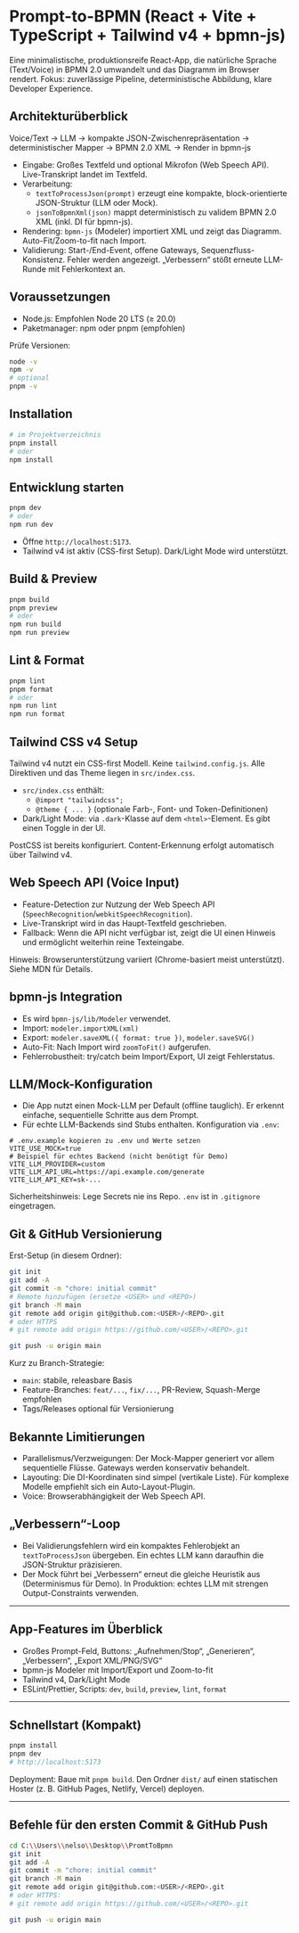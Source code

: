 # Prompt-to-BPMN (React + Vite + TypeScript + Tailwind v4 + bpmn-js)

Eine minimalistische, produktionsreife React-App, die natürliche Sprache (Text/Voice) in BPMN 2.0 umwandelt und das Diagramm im Browser rendert. Fokus: zuverlässige Pipeline, deterministische Abbildung, klare Developer Experience.

## Architekturüberblick

Voice/Text → LLM → kompakte JSON-Zwischenrepräsentation → deterministischer Mapper → BPMN 2.0 XML → Render in bpmn-js

- Eingabe: Großes Textfeld und optional Mikrofon (Web Speech API). Live-Transkript landet im Textfeld.
- Verarbeitung:
  - `textToProcessJson(prompt)` erzeugt eine kompakte, block-orientierte JSON-Struktur (LLM oder Mock).
  - `jsonToBpmnXml(json)` mappt deterministisch zu validem BPMN 2.0 XML (inkl. DI für bpmn-js).
- Rendering: `bpmn-js` (Modeler) importiert XML und zeigt das Diagramm. Auto-Fit/Zoom-to-fit nach Import.
- Validierung: Start-/End-Event, offene Gateways, Sequenzfluss-Konsistenz. Fehler werden angezeigt. „Verbessern“ stößt erneute LLM-Runde mit Fehlerkontext an.

## Voraussetzungen

- Node.js: Empfohlen Node 20 LTS (≥ 20.0)
- Paketmanager: npm oder pnpm (empfohlen)

Prüfe Versionen:

```bash
node -v
npm -v
# optional
pnpm -v
```

## Installation

```bash
# im Projektverzeichnis
pnpm install
# oder
npm install
```

## Entwicklung starten

```bash
pnpm dev
# oder
npm run dev
```

- Öffne `http://localhost:5173`.
- Tailwind v4 ist aktiv (CSS-first Setup). Dark/Light Mode wird unterstützt.

## Build & Preview

```bash
pnpm build
pnpm preview
# oder
npm run build
npm run preview
```

## Lint & Format

```bash
pnpm lint
pnpm format
# oder
npm run lint
npm run format
```

## Tailwind CSS v4 Setup

Tailwind v4 nutzt ein CSS-first Modell. Keine `tailwind.config.js`. Alle Direktiven und das Theme liegen in `src/index.css`.

- `src/index.css` enthält:
  - `@import "tailwindcss";`
  - `@theme { ... }` (optionale Farb-, Font- und Token-Definitionen)
- Dark/Light Mode: via `.dark`-Klasse auf dem `<html>`-Element. Es gibt einen Toggle in der UI.

PostCSS ist bereits konfiguriert. Content-Erkennung erfolgt automatisch über Tailwind v4.

## Web Speech API (Voice Input)

- Feature-Detection zur Nutzung der Web Speech API (`SpeechRecognition`/`webkitSpeechRecognition`).
- Live-Transkript wird in das Haupt-Textfeld geschrieben.
- Fallback: Wenn die API nicht verfügbar ist, zeigt die UI einen Hinweis und ermöglicht weiterhin reine Texteingabe.

Hinweis: Browserunterstützung variiert (Chrome-basiert meist unterstützt). Siehe MDN für Details.

## bpmn-js Integration

- Es wird `bpmn-js/lib/Modeler` verwendet.
- Import: `modeler.importXML(xml)`
- Export: `modeler.saveXML({ format: true })`, `modeler.saveSVG()`
- Auto-Fit: Nach Import wird `zoomToFit()` aufgerufen.
- Fehlerrobustheit: try/catch beim Import/Export, UI zeigt Fehlerstatus.

## LLM/Mock-Konfiguration

- Die App nutzt einen Mock-LLM per Default (offline tauglich). Er erkennt einfache, sequentielle Schritte aus dem Prompt.
- Für echte LLM-Backends sind Stubs enthalten. Konfiguration via `.env`:

```env
# .env.example kopieren zu .env und Werte setzen
VITE_USE_MOCK=true
# Beispiel für echtes Backend (nicht benötigt für Demo)
VITE_LLM_PROVIDER=custom
VITE_LLM_API_URL=https://api.example.com/generate
VITE_LLM_API_KEY=sk-...
```

Sicherheitshinweis: Lege Secrets nie ins Repo. `.env` ist in `.gitignore` eingetragen.

## Git & GitHub Versionierung

Erst-Setup (in diesem Ordner):

```bash
git init
git add -A
git commit -m "chore: initial commit"
# Remote hinzufügen (ersetze <USER> und <REPO>)
git branch -M main
git remote add origin git@github.com:<USER>/<REPO>.git
# oder HTTPS
# git remote add origin https://github.com/<USER>/<REPO>.git

git push -u origin main
```

Kurz zu Branch-Strategie:
- `main`: stabile, releasbare Basis
- Feature-Branches: `feat/...`, `fix/...`, PR-Review, Squash-Merge empfohlen
- Tags/Releases optional für Versionierung

## Bekannte Limitierungen

- Parallelismus/Verzweigungen: Der Mock-Mapper generiert vor allem sequentielle Flüsse. Gateways werden konservativ behandelt.
- Layouting: Die DI-Koordinaten sind simpel (vertikale Liste). Für komplexe Modelle empfiehlt sich ein Auto-Layout-Plugin.
- Voice: Browserabhängigkeit der Web Speech API.

## „Verbessern“-Loop

- Bei Validierungsfehlern wird ein kompaktes Fehlerobjekt an `textToProcessJson` übergeben. Ein echtes LLM kann daraufhin die JSON-Struktur präzisieren.
- Der Mock führt bei „Verbessern“ erneut die gleiche Heuristik aus (Determinismus für Demo). In Produktion: echtes LLM mit strengen Output-Constraints verwenden.

---

## App-Features im Überblick

- Großes Prompt-Feld, Buttons: „Aufnehmen/Stop“, „Generieren“, „Verbessern“, „Export XML/PNG/SVG“
- bpmn-js Modeler mit Import/Export und Zoom-to-fit
- Tailwind v4, Dark/Light Mode
- ESLint/Prettier, Scripts: `dev`, `build`, `preview`, `lint`, `format`

---

## Schnellstart (Kompakt)

```bash
pnpm install
pnpm dev
# http://localhost:5173
```

Deployment: Baue mit `pnpm build`. Den Ordner `dist/` auf einen statischen Hoster (z. B. GitHub Pages, Netlify, Vercel) deployen.

---

## Befehle für den ersten Commit & GitHub Push

```bash
cd C:\\Users\\nelso\\Desktop\\PromtToBpmn
git init
git add -A
git commit -m "chore: initial commit"
git branch -M main
git remote add origin git@github.com:<USER>/<REPO>.git
# oder HTTPS:
# git remote add origin https://github.com/<USER>/<REPO>.git

git push -u origin main
```
